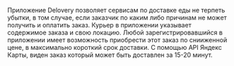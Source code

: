 Приложение Delovery позволяет сервисам по доставке еды не терпеть убытки, в том случае, если заказчик по каким либо причинам не может получить и оплатить заказ. Курьер в приложении указывает содержимое заказа и свою локацию. Любой зарегистрировавшийся в приложении имеет возможность приобрести этот заказ по снииженной цене, в максимально короткий срок доставки. С помощью API Яндекс Карты, виден заказ который может быть доставлен за 15-20 минут.